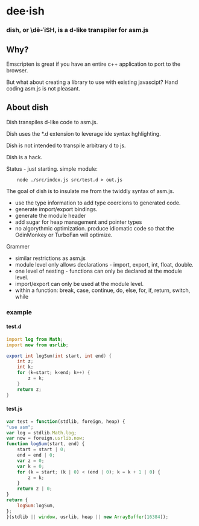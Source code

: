 
# dee·ish


### dish, or \dē-ˈiSH\,  is a d-like transpiler for asm.js

## Why?
Emscripten is great if you have an entire c++ application to port to the browser.

But what about creating a library to use with existing javascipt? Hand coding asm.js is not pleasant.

## About dish
Dish transpiles d-like code to asm.js.

Dish uses the *.d extension to leverage ide syntax hghlighting. 

Dish is not intended to transpile arbitrary d to js.

Dish is a hack.

Status - just starting. simple module:

		node ./src/index.js src/test.d > out.js


The goal of dish is to insulate me from the twiddly syntax of asm.js. 

* use the type information to add type coercions to generated code.
* generate import/export bindings.
* generate the module header
* add sugar for heap management and pointer types
* no algorythmic optimization. produce idiomatic code so that the OdinMonkey or TurboFan will optimize.

Grammer

* similar restrictions as asm.js
* module level only allows declarations - import, export, int, float, double. 
* one level of nesting - functions can only be declared at the module level.
* import/export can only be used at the module level.
* within a function: break, case, continue, do, else, for, if, return, switch, while



### example

#### test.d

```d
import log from Math;
import now from usrlib;

export int logSum(int start, int end) {
    int z;
    int k;
    for (k=start; k<end; k++) {
        z = k;
    }
    return z;
}

```

#### test.js
```javascript
var test = function(stdlib, foreign, heap) {
"use asm";
var log = stdlib.Math.log;
var now = foreign.usrlib.now;
function logSum(start, end) {
    start = start | 0;
    end = end | 0;
    var z = 0;
    var k = 0;
    for (k = start; (k | 0) < (end | 0); k = k + 1 | 0) {
        z = k;
    }
    return z | 0;
}    
return { 
    logSum:logSum, 
};
}(stdlib || window, usrlib, heap || new ArrayBuffer(16384));
```


